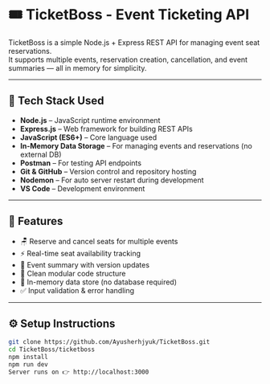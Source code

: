 # 🎟️ TicketBoss - Event Ticketing API

TicketBoss is a simple Node.js + Express REST API for managing event seat reservations.  
It supports multiple events, reservation creation, cancellation, and event summaries — all in memory for simplicity.

---
## 🧰 Tech Stack Used

- **Node.js** – JavaScript runtime environment  
- **Express.js** – Web framework for building REST APIs  
- **JavaScript (ES6+)** – Core language used  
- **In-Memory Data Storage** – For managing events and reservations (no external DB)  
- **Postman** – For testing API endpoints  
- **Git & GitHub** – Version control and repository hosting  
- **Nodemon** – For auto server restart during development  
- **VS Code** – Development environment  


---

## 🚀 Features

- 🪑 Reserve and cancel seats for multiple events  
- ⚡ Real-time seat availability tracking  
- 🔁 Event summary with version updates  
- 🧩 Clean modular code structure  
- 🧠 In-memory data store (no database required)  
- ✅ Input validation & error handling  

---


## ⚙️ Setup Instructions

```bash
git clone https://github.com/Ayusherhjyuk/TicketBoss.git
cd TicketBoss/ticketboss
npm install
npm run dev
Server runs on 👉 http://localhost:3000
